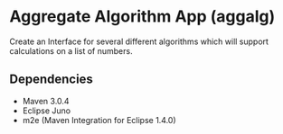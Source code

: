 # Aggregate Algorithm App (aggalg)

Create an Interface for several different algorithms which will support calculations on a list of numbers.

## Dependencies
 * Maven 3.0.4
 * Eclipse Juno
 * m2e (Maven Integration for Eclipse 1.4.0)
 
